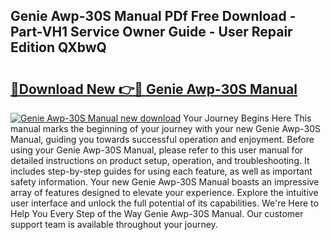 ## Genie Awp-30S Manual PDf Free Download - Part-VH1 Service Owner Guide - User Repair Edition QXbwQ

# <h2><a href="http://bc28528.oget.top/?id=Genie+Awp-30S+Manual">🔗Download New 👉🔴 Genie Awp-30S Manual</a></h2>

[![Genie Awp-30S Manual new download](https://i.imgur.com/5g1atiW.png)](http://bc28528.oget.top/?id=Genie+Awp-30S+Manual)
Your Journey Begins Here This manual marks the beginning of your journey with your new Genie Awp-30S Manual, guiding you towards successful operation and enjoyment. Before using your Genie Awp-30S Manual, please refer to this user manual for detailed instructions on product setup, operation, and troubleshooting. It includes step-by-step guides for using each feature, as well as important safety information. Your new Genie Awp-30S Manual boasts an impressive array of features designed to elevate your experience. Explore the intuitive user interface and unlock the full potential of its capabilities. We're Here to Help You Every Step of the Way Genie Awp-30S Manual. Our customer support team is available throughout your journey.
